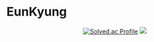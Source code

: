 # EunKyung
<div align="center">

[![Solved.ac Profile](http://mazassumnida.wtf/api/v2/generate_badge?boj=dmsrud1501222)](https://solved.ac/dmsrud1501222/) <img src="http://mazandi.herokuapp.com/api?handle=dmsrud1501222&theme=dark"/>
